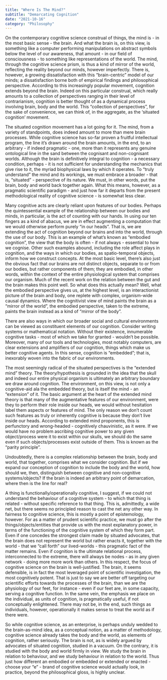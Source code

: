 ```yaml
---
title: "Where Is The Mind?"
subtitle: "Demarcating Cognition"
date: "2021-10-16"
category: "Philosophy"
---
```


On the contemporary cognitive science construal of things, the mind is - in the most basic sense - the brain. And what the brain is, on this view, is something like a computer performing manipulations on abstract symbols below the level of our awareness, that amount - in our field of consciousness - to something like representations of the world. The mind, through the cognitive science prism, is thus a kind of mirror of the world, reflecting the reality beyond our minds, however imperfectly. There is, however, a growing dissatisfaction with this “brain-centric” model of our minds; a dissatisfaction borne both of empirical findings and philosophical perspective. According to this increasingly popular movement, cognition extends beyond the brain. Indeed on this particular construal, which really amounts to a collection of perspectives ranging in their level of contrarianism, cognition is better thought of as a dynamical process involving brain, body and the world. This “collection of perspectives”, for the sake of convenience, we can think of, in the aggregate, as the ‘situated cognition’ movement.

The situated cognition movement has a lot going for it. The mind, from a variety of standpoints, does indeed amount to more than mere brain processes. While cognitive science has so-far proven a fruitful intellectual program, the line it’s drawn around the brain amounts, in the end, to an arbitrary - if indeed pragmatic - one, more than it represents any genuine ontological line in the sand between the cognisant and non-cognisant worlds. Although the brain is definitively integral to cognition - a necessary condition, perhaps - it is not sufficient for understanding the mechanics that give rise to it, the myriad biophysical laws by which it operates. To “truly understand” the mind and its workings, we must embrace a broader - that is, “situated” - perspective of its nature. We must, in other words, put the brain, body and world back together again. What this means, however, as a pragmatic scientific paradigm - and just how far it departs from the present methodological reality of cognitive science - is somewhat less clear.

Many cognitive acts are clearly reliant upon features of our bodies. Perhaps the quintessential example of the relationship between our bodies and minds, in particular, is the act of counting with our hands. In using our ten fingers as a kind of abacus, we are in effect augmenting a computation that we would otherwise perform purely “in our heads”. That is, we are extending the act of cognition beyond our brains and into the world, through the use of our body. This is an example of what’s known as “embodied cognition”, the view that the body is often - if not always - essential to how we cognise. Other such examples abound, including the role affect plays in cognition, and the ways in which our bodies, as spatio-temporal objects, inform how we construct concepts. At the most basic level, there’s also just the obvious fact that our brains are not distinct objects, separate to or from our bodies, but rather components of them; they are embodied, in other words, within the context of the entire physiological system that comprises our organism. Much of the recent work on the relation between the gut and the brain makes this point well. So what does this actually mean? Well, what the embodied perspective gives us, at the highest level, is an interactionist picture of the brain and body, one replete with complex, organism-wide causal dynamics. Where the cognitivist view of mind paints the brain as a “mirror of the world”, the embodied perspective, taken to the extreme, paints the brain instead as a kind of “mirror of the body”.

There are also ways in which our broader social and cultural environments can be viewed as constituent elements of our cognition. Consider writing systems or mathematical notation. Without their existence, innumerable cognitive tasks - most of which we take for granted - wouldn’t be possible. Moreover, many of our tools and technologies, most notably computers, are clear extensions and amplifiers of our cognition, things which make us better cognitive agents. In this sense, cognition is “embedded”; that is, inexorably woven into the fabric of our environments.

The most seemingly radical of the situated perspectives is the “extended mind” theory. The theory/hypothesis is grounded in the idea that the skull and indeed our entire physical organism is ultimately an arbitrary boundary we draw around cognition. The environment, on this view, is not only a cognitive-aid ala the embedded theory, but is itself the mind - an “extension” of it. The basic argument at the heart of the extended mind theory is that many of the augmentative features of our environment, were they to perform their role inside our heads, we would without hesitation label them aspects or features of mind. The only reason we don’t count such features as truly or inherently cognitive is because they don’t live inside our heads. According to extended mind proponents, this is perfunctory and wrong-headed - cognitively chauvinistic, as it were. If we would have no problem ascribing cognitive power to any given object/process were it to exist within our skulls, we should do the same even if such objects/processes exist outside of them. This is known as the “parity principle”.

Undoubtedly, there is a complex relationship between the brain, body and world, that together, comprises what we consider cognition. But if we expand our conception of cognition to include the body and the world, how should we, then, distinguish between cognitive and non-cognitive systems/objects? If the brain is indeed an arbitrary point of demarcation, where then is the line for real?

A thing is functionally/operationally cognitive, I suggest, if we could not understand the behaviour of a cognitive system - to which that thing is related - without specific reference to that thing. This is, admittedly, a wide net, but there seems no principled reason to cast the net any other way. In fairness to cognitive science, this is mostly a point of epistemology, however. For as a matter of prudent scientific practice, we must go after the things/objects/entities that provide us with the most explanatory power, in terms of the functioning of the cognitive system of which they form part. Even if one concedes the strongest claim made by situated advocates, that the brain does not represent the world but rather enacts it, together with the world - that we “call forth” our lived-worlds - this pragmatic fact of the matter remains. Even if cognition is the ultimate relational process, interconnected to the extreme, there will always be nodes - as in any given network - doing more more work than others. In this respect, the focus of cognitive science on the brain is well-justified. The brain, it seems defensible, is in fact the most leveraged point of scientific investigation, the most cognitively potent. That is just to say we are better off targeting our scientific efforts towards the processes of the brain, than we are the physiology of our feet, for instance - even if our feet are, in some capacity, serving a cognitive function. In the same vein, the emphasis we place on the individual, as units of cognition, is pragmatically useful, if not conceptually enlightened. There may not be, in the end, such things as individuals, however, operationally it makes sense to treat the world as if there were.

So while cognitive science, as an enterprise, is perhaps unduly wedded to the brain-as-mind idea, as a conceptual notion, as a matter of methodology, cognitive science already takes the body and the world, as elements of cognition, rather seriously. The brain is not, as is widely argued by advocates of situated cognition, studied in a vacuum. On the contrary, it is studied with the body and world firmly in view. We study the brain in relation to behaviour, and we study behaviour in relation to the world. Thus just how different an embodied or embedded or extended or enacted - choose your “e” - brand of cognitive science would actually look, in practice, beyond the philosophical gloss, is highly unclear.

